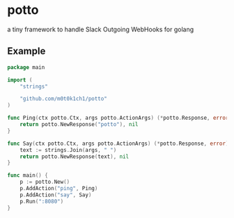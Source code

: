 # potto

a tiny framework to handle Slack Outgoing WebHooks for golang

## Example

``` go
package main

import (
	"strings"

	"github.com/m0t0k1ch1/potto"
)

func Ping(ctx potto.Ctx, args potto.ActionArgs) (*potto.Response, error) {
	return potto.NewResponse("potto"), nil
}

func Say(ctx potto.Ctx, args potto.ActionArgs) (*potto.Response, error) {
	text := strings.Join(args, " ")
	return potto.NewResponse(text), nil
}

func main() {
	p := potto.New()
	p.AddAction("ping", Ping)
	p.AddAction("say", Say)
	p.Run(":8080")
}
```

